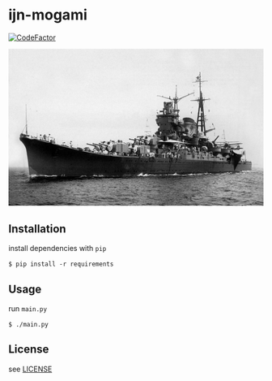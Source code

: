 # ijn-mogami

[![CodeFactor](https://www.codefactor.io/repository/github/cytopz/ijn-mogami/badge)](https://www.codefactor.io/repository/github/cytopz/ijn-mogami)

<p align="center"><img src="mogami.jpg"/></p>

## Installation

install dependencies with `pip`

```{bash}
$ pip install -r requirements
```

## Usage

run `main.py`

```{bash}
$ ./main.py
```

## License

see [LICENSE](https://github.com/cytopz/ijn-mogami/blob/master/LICENSE)
